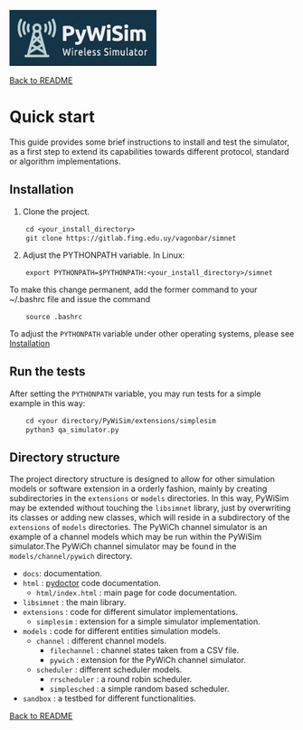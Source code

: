 ![PyWiSim logo](diagrams/PyWiSim-logo260px.png)

[Back to README](../README.md)

# Quick start

This guide provides some brief instructions to install and test the simulator, as a first step to extend its capabilities towards different protocol, standard or algorithm implementations.


## Installation
1. Clone the project.
```
    cd <your_install_directory>
    git clone https://gitlab.fing.edu.uy/vagonbar/simnet  
```

2. Adjust the PYTHONPATH variable.
In Linux:
```
    export PYTHONPATH=$PYTHONPATH:<your_install_directory>/simnet
```

To make this change permanent, add the former command to your ~/.bashrc file and issue the command
```
    source .bashrc
```

To adjust the `PYTHONPATH` variable under other operating systems, please see [Installation](docs/Installation.md)


## Run the tests

After setting the `PYTHONPATH` variable, you may run tests for a simple example in this way:
```
    cd <your directory/PyWiSim/extensions/simplesim
    python3 qa_simulator.py
```


## Directory structure

The project directory structure is designed to allow for other simulation models or software extension in a orderly fashion, mainly by creating subdirectories in the `extensions` or `models` directories. In this way, PyWiSim may be extended without touching the `libsimnet` library, just by overwriting its classes or adding new classes, which will reside in a subdirectory of the `extensions` of `models` directories. The PyWiCh channel simulator is an example of a channel models which may be run within the PyWiSim simulator.The PyWiCh channel simulator may be found in the `models/channel/pywich` directory.

- `docs`: documentation.
- `html` : [pydoctor](https://pydoctor.readthedocs.io/en/latest/) code documentation.
    - `html/index.html` : main page for code documentation.
- `libsimnet` : the main library.
- `extensions` : code for different simulator implementations.
    - `simplesim` : extension for a simple simulator implementation.
- `models` : code for different entities simulation models.
    - `channel` : different channel models.
        - `filechannel` : channel states taken from a CSV file.
        - `pywich` : extension for the PyWiCh channel simulator.
    - `scheduler` : different scheduler models.
        - `rrscheduler` : a round robin scheduler.
        - `simplesched` : a simple random based scheduler.
- `sandbox` : a testbed for different functionalities.


[Back to README](../README.md)


